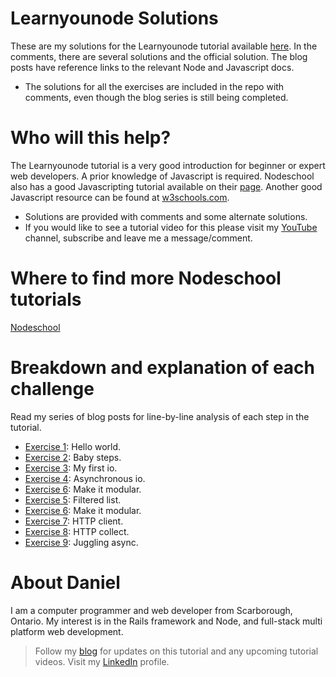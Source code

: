 # Learnyounode Solutions

These are my solutions for the Learnyounode tutorial available [here][LearnyounodeLink].  In the comments, there are several solutions and the official solution.  The blog posts have reference links to the relevant Node and Javascript docs.

* The solutions for all the exercises are included in the repo with comments, even though the blog series is still being completed.


# Who will this help?

The Learnyounode tutorial is a very good introduction for beginner or expert web developers.  A prior knowledge of Javascript is required.  Nodeschool also has a good Javascripting tutorial available on their [page][javascriptingLink].  Another good Javascript resource can be found at [w3schools.com][javascriptW3].

- Solutions are provided with comments and some alternate solutions.
- If you would like to see a tutorial video for this please visit my [YouTube][youtubelink] channel, subscribe and leave me a message/comment.


# Where to find more Nodeschool tutorials

[Nodeschool][nodeSchoolTutorials]


# Breakdown and explanation of each challenge

Read my series of blog posts for line-by-line analysis of each step in the tutorial.

- [Exercise 1][exercise1]:  Hello world.
- [Exercise 2][exercise2]:  Baby steps.
- [Exercise 3][exercise3]:  My first io.
- [Exercise 4][exercise4]:  Asynchronous io.
- [Exercise 6][exercise6]:  Make it modular.
- [Exercise 5][exercise5]:  Filtered list.
- [Exercise 6][exercise6]:  Make it modular.
- [Exercise 7][exercise7]:  HTTP client.
- [Exercise 8][exercise8]:  HTTP collect.
- [Exercise 9][exercise9]:  Juggling async.
<!-- - [Exercise 10][exercise10]:  Time Server. -->


# About Daniel

I am a computer programmer and web developer from Scarborough, Ontario.  My interest is in the Rails framework and Node, and full-stack multi platform web development.


> Follow my [blog][bloglink] for updates on this tutorial and any upcoming tutorial videos.
> Visit my [LinkedIn][linkedinlink] profile.


<!-- Web Links -->

  [LearnyounodeLink]: <https://github.com/workshopper/learnyounode>
  [bloglink]: <https://medium.com/coding-and-web-development/learnyounode-92487f382e01#.4xabu4beh>
  [youtubelink]: <https://www.youtube.com/c/danielpaulgrechpereira>
  [linkedinlink]: <https://ca.linkedin.com/in/danielpaulpereira>
  [javascriptingLink]: <https://github.com/workshopper/javascripting>
  [nodeSchoolTutorials]: <https://nodeschool.io/#workshoppers>
  [javascriptW3]: <http://www.w3schools.com/js/>


<!-- Blog links -->

  [exercise1]: <https://medium.com/coding-and-web-development/learnyounode-exercise-1-907e214c4f28#.pxzcl7vkt>
  [exercise2]: <https://medium.com/coding-and-web-development/learnyounode-exercise-2-677f3a9d32f1#.2ls4dyw3t>
  [exercise3]: <https://medium.com/coding-and-web-development/learnyounode-exercise-3-2aa8d6aba68a#.njwfdxqqt>
  [exercise4]: <https://medium.com/@pereirawebdev/learnyounode-exercise-4-89a8b2637677#.o9nvapnz8>
  [exercise5]: <https://medium.com/coding-and-web-development/learnyounode-exercise-5-ba7e4212bd56#.iam1nr6f4>
  [exercise6]: <https://medium.com/coding-and-web-development/learnyounode-exercise-6-a9079f4e7dac#.un8yevyej>
  [exercise7]: <https://medium.com/coding-and-web-development/learnyounode-exercise-7-65019538b96c#.rl1wxpkjj>
  [exercise8]: <https://medium.com/coding-and-web-development/learnyounode-exercise-8-7dc7d8431fef#.yr581gl0j>
  [exercise9]: <https://medium.com/coding-and-web-development/learnyounode-exercise-9-331c9dcd118b#.5dhhxsnk6>